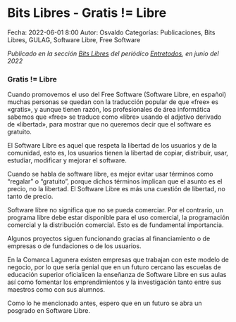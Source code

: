 Bits Libres - Gratis != Libre
==================================

Fecha: 2022-06-01 8:00
Autor: Osvaldo
Categorías: Publicaciones, Bits Libres, GULAG, Software Libre, Free Software

_Publicado en la sección [Bits Libres](http://www.gulag.org.mx/revista/2016-05-10-Bits-Libres.html) del periódico [Entretodos](http://periodicoentretodos.mx/version-impresa/), en junio del 2022_

<!-- break -->

### Gratis != Libre

Cuando promovemos el uso del Free Software (Software Libre, en español) muchas personas se quedan con la traducción popular de que «free» es «gratis», y aunque tienen razón, los profesionales de área informática sabemos que «free» se traduce como «libre» usando el adjetivo derivado de «libertad», para mostrar que no queremos decir que el software es gratuito. 

El Software Libre es aquel que respeta la libertad de los usuarios y de la comunidad, esto es, los usuarios tienen la libertad de copiar, distribuir, usar, estudiar, modificar y mejorar el software. 

Cuando se habla de software libre, es mejor evitar usar términos como “regalar” o “gratuito”, porque dichos términos implican que el asunto es el precio, no la libertad. El Software Libre es más una cuestión de libertad, no tanto de precio. 

Software libre no significa que no se pueda comerciar. Por el contrario, un programa libre debe estar disponible para el uso comercial, la programación comercial y la distribución comercial.  Esto es de fundamental importancia.

Algunos proyectos siguen funcionando gracias al financiamiento o de empresas o de fundaciones o de los usuarios.

En la Comarca Lagunera existen empresas que trabajan con este modelo de negocio, por lo que sería genial que en un futuro cercano las escuelas de educación superior oficialicen la enseñanza de Software Libre en sus aulas así como fomentar los emprendimientos y la investigación tanto entre sus maestros como con sus alumnos.

Como lo he mencionado antes, espero que en un futuro se abra un posgrado en Software Libre.
